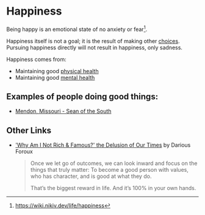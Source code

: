 ---
---
# Happiness

Being happy is an emotional state of no anxiety or fear[^1].

Happiness itself is not a goal; it is the result of making other
[choices](psychology/choice.md). Pursuing happiness directly will not result in
happiness, only sadness.

Happiness comes from:
- Maintaining good [physical health](health/physical-health.md)
- Maintaining good [mental health](/health/mental-health)

## Examples of people doing good things:

- [Mendon, Missouri - Sean of the
  South](https://seandietrich.com/mendon-missouri/)

## Other Links

- ['Why Am I Not Rich & Famous?' the Delusion of Our
  Times](https://dariusforoux.com/rich-and-famous/) by Darious Foroux
  > Once we let go of outcomes, we can look inward and focus on the things that
  > truly matter: To become a good person with values, who has character, and is
  > good at what they do.
  > 
  > That’s the biggest reward in life. And it’s 100% in your own hands.

[^1]: https://wiki.nikiv.dev/life/happiness
